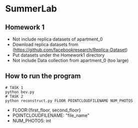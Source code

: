 # SummerLab

## Homework 1

- Not include replica datasets of apartment_0
- Download replica datasets from (<https://github.com/facebookresearch/Replica-Dataset>)
- Put datasets under the Homework1 directory
- Not include Data collection from apartment_0 (too large)

## How to run the program

```
# TASK 1
python bev.py
# TASK 2
python reconstruct.py FLOOR POINTCLOUDFILENAME NUM_PHOTOS
```
- FLOOR:{first_floor, second_floor}
- POINTCLOUDFILENAME: "file_name"
- NUM_PHOTOS: int
